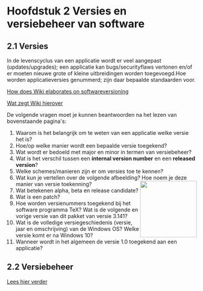 # Hoofdstuk 2 Versies en versiebeheer van software

## 2.1 Versies

In de levenscyclus van een applicatie wordt er veel aangepast (updates/upgrades); een applicatie kan bugs/securityflaws vertonen en/of er moeten nieuwe grote of kleine uitbreidingen worden toegevoegd.Hoe worden applicatieversies genummerd; zijn daar bepaalde standaarden voor.

[How does Wiki elaborates on softwareversioning](https://en.wikipedia.org/wiki/Software_versioning)

[Wat zegt Wiki hierover](https://nl.wikipedia.org/wiki/Versienummer)

De volgende vragen moet je kunnen beantwoorden na het lezen van bovenstaande pagina's:

1.  Waarom is het belangrijk om te weten van een applicatie welke versie het is?
2. Hoe/op welke manier wordt een bepaalde versie toegekend?
3. Wat wordt er bedoeld met major en minor in termen van versiebeheer?
4. Wat is het verschil tussen een __internal version number__ en een __released version__?
5. Welke schemes/manieren zijn er om versies toe te kennen?
6. Wat kun je vertellen over de volgende afbeelding?
<img width="150" align="right" src="https://upload.wikimedia.org/wikipedia/commons/thumb/0/00/VersionNumbers.svg/125px-VersionNumbers.svg.png"> Hoe noem je deze manier van versie toekenning?
7. Wat betekenen alpha, beta en release candidate?
8. Wat is een patch?
9. Hoe worden versienummers toegekend bij het software programma TeX? Wat is de volgende en vorige versie van dit pakket van versie 3.141?
10. Wat is de volledige versiegeschiedenis (versie, jaar en omschrijving) van de Windows OS? Welke versie komt er na Windows 10?
11. Wanneer wordt in het algemeen de versie 1.0 toegekend aan een applicatie?


## 2.2 Versiebeheer

<a href="https://elo.kw1c.nl/CMS/Studie/811%20ICT-Academie/811%20VakkenInhoud/%5BB.06%20BEH%5D%20Onderhoud%20en%20beheer/Productie/opdrachtenportaal/index.html?file=Hoofdstuk022.md">Lees hier verder</a>


